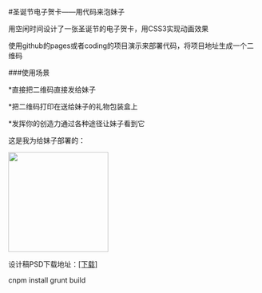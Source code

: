 #圣诞节电子贺卡——用代码来泡妹子

用空闲时间设计了一张圣诞节的电子贺卡，用CSS3实现动画效果

使用github的pages或者coding的项目演示来部署代码，将项目地址生成一个二维码

###使用场景

*直接把二维码直接发给妹子

*把二维码打印在送给妹子的礼物包装盒上

*发挥你的创造力通过各种途径让妹子看到它

这是我为给妹子部署的：

<img src="qrcode.png" width="200">

设计稿PSD下载地址：<a href="http://pan.baidu.com/s/1gdw3lEr" target="_blank">[下载]</a>

cnpm install
grunt build
